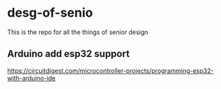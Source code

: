 # desg-of-senio
This is the repo for all the things of senior design

## Arduino add esp32 support
https://circuitdigest.com/microcontroller-projects/programming-esp32-with-arduino-ide
